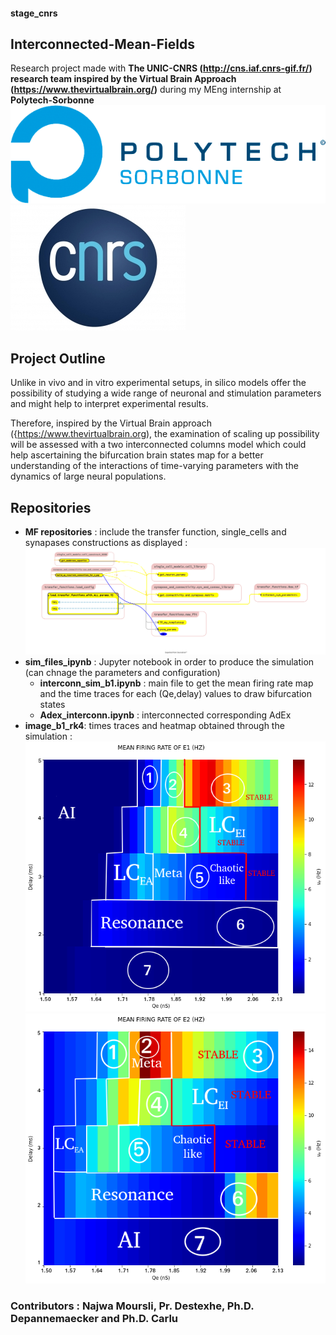 #### stage_cnrs

## Interconnected-Mean-Fields

Research project made with **The UNIC-CNRS (http://cns.iaf.cnrs-gif.fr/) research team inspired by the Virtual Brain Approach (https://www.thevirtualbrain.org/)** during my MEng internship at **Polytech-Sorbonne** 
![alt text](https://github.com/NajwaMoursli/Interconnected-Mean-Fields/blob/master/polytech_sorbonne_T.png?raw=true)
![alt text](https://github.com/NajwaMoursli/Interconnected-Mean-Fields/blob/master/logo_cnrs.jpg?raw=true) 

## Project Outline
Unlike in vivo and in vitro experimental setups, in silico models offer the possibility of studying a wide range of neuronal and stimulation parameters and might help to interpret experimental results.

Therefore, inspired by the Virtual Brain approach ({https://www.thevirtualbrain.org), the examination of scaling up possibility will be assessed with a two interconnected columns model which could help ascertaining the bifurcation brain states map for a better understanding of the interactions of time-varying parameters with the dynamics of large neural populations.


## Repositories
* **MF repositories** : include the transfer function, single_cells and synapases constructions as displayed : 
![alt text](https://github.com/NajwaMoursli/Interconnected-Mean-Fields/blob/master/MF_dependence_files.png?raw=true)
* **sim_files_ipynb** : Jupyter notebook in order to produce the simulation (can chnage the parameters and configuration)
  * **interconn_sim_b1.ipynb** : main file to get the mean firing rate map and the time traces for each (Qe,delay) values to draw bifurcation states
  * **Adex_interconn.ipynb** : interconnected corresponding AdEx
* **image_b1_rk4**: times traces and heatmap obtained through the simulation :
![alt text](https://github.com/NajwaMoursli/Interconnected-Mean-Fields/blob/master/image_rk4_b1/E1_images/frE1_rk4_states.png?raw=true)
![alt text](https://github.com/NajwaMoursli/Interconnected-Mean-Fields/blob/master/image_rk4_b1/E2_images/frE2_rk4_states.png?raw=true)

 
### Contributors : Najwa Moursli, Pr. Destexhe, Ph.D. Depannemaecker and Ph.D. Carlu
